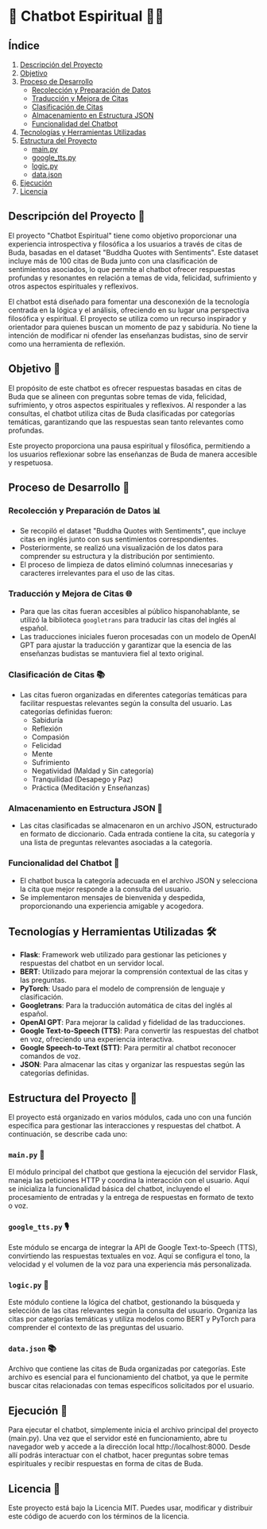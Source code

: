 # 🌱 **Chatbot Espiritual** 🧘‍♂️

## Índice

1. [Descripción del Proyecto](#descripción-del-proyecto)
2. [Objetivo](#objetivo)
3. [Proceso de Desarrollo](#proceso-de-desarrollo)
   - [Recolección y Preparación de Datos](#recolección-y-preparación-de-datos)
   - [Traducción y Mejora de Citas](#traducción-y-mejora-de-citas)
   - [Clasificación de Citas](#clasificación-de-citas)
   - [Almacenamiento en Estructura JSON](#almacenamiento-en-estructura-json)
   - [Funcionalidad del Chatbot](#funcionalidad-del-chatbot)
4. [Tecnologías y Herramientas Utilizadas](#tecnologías-y-herramientas-utilizadas)
5. [Estructura del Proyecto](#estructura-del-proyecto)
   - [main.py](#mainpy)
   - [google_tts.py](#google_ttspy)
   - [logic.py](#logicpy)
   - [data.json](#datajson)
6. [Ejecución](#ejecución)
7. [Licencia](#licencia)

## Descripción del Proyecto 🌟

El proyecto "Chatbot Espiritual" tiene como objetivo proporcionar una experiencia introspectiva y filosófica a los usuarios a través de citas de Buda, basadas en el dataset "Buddha Quotes with Sentiments". Este dataset incluye más de 100 citas de Buda junto con una clasificación de sentimientos asociados, lo que permite al chatbot ofrecer respuestas profundas y resonantes en relación a temas de vida, felicidad, sufrimiento y otros aspectos espirituales y reflexivos. 

El chatbot está diseñado para fomentar una desconexión de la tecnología centrada en la lógica y el análisis, ofreciendo en su lugar una perspectiva filosófica y espiritual. El proyecto se utiliza como un recurso inspirador y orientador para quienes buscan un momento de paz y sabiduría. No tiene la intención de modificar ni ofender las enseñanzas budistas, sino de servir como una herramienta de reflexión.

## Objetivo 🎯

El propósito de este chatbot es ofrecer respuestas basadas en citas de Buda que se alineen con preguntas sobre temas de vida, felicidad, sufrimiento, y otros aspectos espirituales y reflexivos. Al responder a las consultas, el chatbot utiliza citas de Buda clasificadas por categorías temáticas, garantizando que las respuestas sean tanto relevantes como profundas.

Este proyecto proporciona una pausa espiritual y filosófica, permitiendo a los usuarios reflexionar sobre las enseñanzas de Buda de manera accesible y respetuosa.

## Proceso de Desarrollo 🔧

### Recolección y Preparación de Datos 📊
- Se recopiló el dataset "Buddha Quotes with Sentiments", que incluye citas en inglés junto con sus sentimientos correspondientes.
- Posteriormente, se realizó una visualización de los datos para comprender su estructura y la distribución por sentimiento.
- El proceso de limpieza de datos eliminó columnas innecesarias y caracteres irrelevantes para el uso de las citas.

### Traducción y Mejora de Citas 🌐
- Para que las citas fueran accesibles al público hispanohablante, se utilizó la biblioteca `googletrans` para traducir las citas del inglés al español.
- Las traducciones iniciales fueron procesadas con un modelo de OpenAI GPT para ajustar la traducción y garantizar que la esencia de las enseñanzas budistas se mantuviera fiel al texto original.

### Clasificación de Citas 📚
- Las citas fueron organizadas en diferentes categorías temáticas para facilitar respuestas relevantes según la consulta del usuario. Las categorías definidas fueron:
  - Sabiduría
  - Reflexión
  - Compasión
  - Felicidad
  - Mente
  - Sufrimiento
  - Negatividad (Maldad y Sin categoría)
  - Tranquilidad (Desapego y Paz)
  - Práctica (Meditación y Enseñanzas)

### Almacenamiento en Estructura JSON 💾
- Las citas clasificadas se almacenaron en un archivo JSON, estructurado en formato de diccionario. Cada entrada contiene la cita, su categoría y una lista de preguntas relevantes asociadas a la categoría.

### Funcionalidad del Chatbot 💬
- El chatbot busca la categoría adecuada en el archivo JSON y selecciona la cita que mejor responde a la consulta del usuario.
- Se implementaron mensajes de bienvenida y despedida, proporcionando una experiencia amigable y acogedora.

## Tecnologías y Herramientas Utilizadas 🛠️

- **Flask**: Framework web utilizado para gestionar las peticiones y respuestas del chatbot en un servidor local.
- **BERT**: Utilizado para mejorar la comprensión contextual de las citas y las preguntas.
- **PyTorch**: Usado para el modelo de comprensión de lenguaje y clasificación.
- **Googletrans**: Para la traducción automática de citas del inglés al español.
- **OpenAI GPT**: Para mejorar la calidad y fidelidad de las traducciones.
- **Google Text-to-Speech (TTS)**: Para convertir las respuestas del chatbot en voz, ofreciendo una experiencia interactiva.
- **Google Speech-to-Text (STT)**: Para permitir al chatbot reconocer comandos de voz.
- **JSON**: Para almacenar las citas y organizar las respuestas según las categorías definidas.

## Estructura del Proyecto 📁

El proyecto está organizado en varios módulos, cada uno con una función específica para gestionar las interacciones y respuestas del chatbot. A continuación, se describe cada uno:

### `main.py` 📝
El módulo principal del chatbot que gestiona la ejecución del servidor Flask, maneja las peticiones HTTP y coordina la interacción con el usuario. Aquí se inicializa la funcionalidad básica del chatbot, incluyendo el procesamiento de entradas y la entrega de respuestas en formato de texto o voz.

### `google_tts.py` 🎙️
Este módulo se encarga de integrar la API de Google Text-to-Speech (TTS), convirtiendo las respuestas textuales en voz. Aquí se configura el tono, la velocidad y el volumen de la voz para una experiencia más personalizada.

### `logic.py` 🤖
Este módulo contiene la lógica del chatbot, gestionando la búsqueda y selección de las citas relevantes según la consulta del usuario. Organiza las citas por categorías temáticas y utiliza modelos como BERT y PyTorch para comprender el contexto de las preguntas del usuario.

### `data.json` 📚
Archivo que contiene las citas de Buda organizadas por categorías. Este archivo es esencial para el funcionamiento del chatbot, ya que le permite buscar citas relacionadas con temas específicos solicitados por el usuario.

## Ejecución 🚀

Para ejecutar el chatbot, simplemente inicia el archivo principal del proyecto (main.py). Una vez que el servidor esté en funcionamiento, abre tu navegador web y accede a la dirección local http://localhost:8000.
Desde allí podrás interactuar con el chatbot, hacer preguntas sobre temas espirituales y recibir respuestas en forma de citas de Buda.

## Licencia 📝
Este proyecto está bajo la Licencia MIT. Puedes usar, modificar y distribuir este código de acuerdo con los términos de la licencia.
